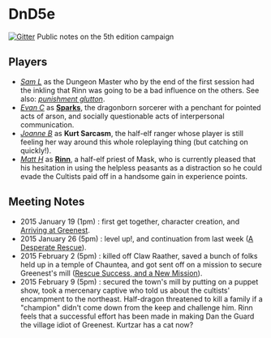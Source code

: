 # DnD5e

[![Gitter](https://badges.gitter.im/Join%20Chat.svg)](https://gitter.im/runicfox/DnD5e?utm_source=badge&utm_medium=badge&utm_campaign=pr-badge&utm_content=badge)
Public notes on the 5th edition campaign

## Players ##

* _[Sam L](https://github.com/AsmodeusXI)_ as the Dungeon Master who by the end of the first session had the inkling that Rinn was going to be a bad influence on the others. See also: _[punishment glutton](http://www.chrisrue.com/funcave/graphics/community.jpg)_.
* _[Evan C](https://github.com/ecowden)_ as **[Sparks](characters/sparks.md)**, the dragonborn sorcerer with a penchant for pointed acts of arson, and socially questionable acts of interpersonal communication.
* _[Joanne B](https://github.com/joanne-jjb)_ as **Kurt Sarcasm**, the half-elf ranger whose player is still feeling her way around this whole roleplaying thing (but catching on quickly!).
* _[Matt H](https://github.com/runicfox)_ as **[Rinn](characters/rinn.md)**, a half-elf priest of Mask, who is currently pleased that his hesitation in using the helpless peasants as a distraction so he could evade the Cultists paid off in a handsome gain in experience points.

## Meeting Notes ##

* 2015 January 19 (1pm) : first get together, character creation, and [Arriving at Greenest](campaign_notes/README.md:arrival-at-greenest).
* 2015 January 26 (5pm) : level up!, and continuation from last week ([A Desperate Rescue](campaign_notes#a-desperate-rescue)).
* 2015 February 2 (5pm) : killed off Claw Raather, saved a bunch of folks held up in a temple of Chauntea, and got sent off on a mission to secure Greenest's mill ([Rescue Success, and a New Mission](campaign_notes#rescue-success-and-a-new-mission)).
* 2015 February 9 (5pm) : secured the town's mill by putting on a puppet show, took a mercenary captive who told us about the cultists' encampment to the northeast.  Half-dragon threatened to kill a family if a "champion" didn't come down from the keep and challenge him.  Rinn feels that a successful effort has been made in making Dan the Guard the village idiot of Greenest.  Kurtzar has a cat now?
